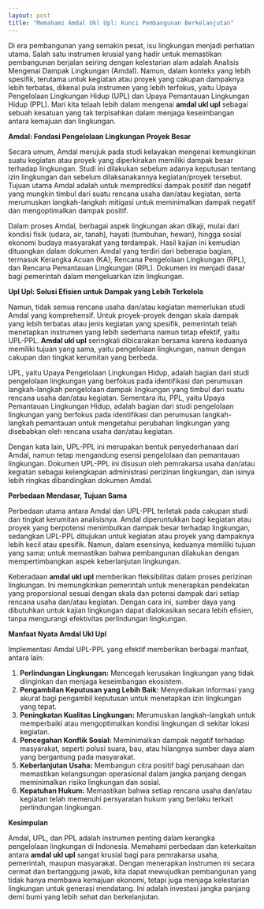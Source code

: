 ```yaml
---
layout: post
title: "Memahami Amdal Ukl Upl: Kunci Pembangunan Berkelanjutan"
---
```


Di era pembangunan yang semakin pesat, isu lingkungan menjadi perhatian utama. Salah satu instrumen krusial yang hadir untuk memastikan pembangunan berjalan seiring dengan kelestarian alam adalah Analisis Mengenai Dampak Lingkungan (Amdal). Namun, dalam konteks yang lebih spesifik, terutama untuk kegiatan atau proyek yang cakupan dampaknya lebih terbatas, dikenal pula instrumen yang lebih terfokus, yaitu Upaya Pengelolaan Lingkungan Hidup (UPL) dan Upaya Pemantauan Lingkungan Hidup (PPL). Mari kita telaah lebih dalam mengenai **amdal ukl upl** sebagai sebuah kesatuan yang tak terpisahkan dalam menjaga keseimbangan antara kemajuan dan lingkungan.

**Amdal: Fondasi Pengelolaan Lingkungan Proyek Besar**

Secara umum, Amdal merujuk pada studi kelayakan mengenai kemungkinan suatu kegiatan atau proyek yang diperkirakan memiliki dampak besar terhadap lingkungan. Studi ini dilakukan sebelum adanya keputusan tentang izin lingkungan dan sebelum dilaksanakannya kegiatan/proyek tersebut. Tujuan utama Amdal adalah untuk memprediksi dampak positif dan negatif yang mungkin timbul dari suatu rencana usaha dan/atau kegiatan, serta merumuskan langkah-langkah mitigasi untuk meminimalkan dampak negatif dan mengoptimalkan dampak positif.

Dalam proses Amdal, berbagai aspek lingkungan akan dikaji, mulai dari kondisi fisik (udara, air, tanah), hayati (tumbuhan, hewan), hingga sosial ekonomi budaya masyarakat yang terdampak. Hasil kajian ini kemudian dituangkan dalam dokumen Amdal yang terdiri dari beberapa bagian, termasuk Kerangka Acuan (KA), Rencana Pengelolaan Lingkungan (RPL), dan Rencana Pemantauan Lingkungan (RPL). Dokumen ini menjadi dasar bagi pemerintah dalam mengeluarkan izin lingkungan.

**Upl Upl: Solusi Efisien untuk Dampak yang Lebih Terkelola**

Namun, tidak semua rencana usaha dan/atau kegiatan memerlukan studi Amdal yang komprehensif. Untuk proyek-proyek dengan skala dampak yang lebih terbatas atau jenis kegiatan yang spesifik, pemerintah telah menetapkan instrumen yang lebih sederhana namun tetap efektif, yaitu UPL-PPL. **Amdal ukl upl** seringkali dibicarakan bersama karena keduanya memiliki tujuan yang sama, yaitu pengelolaan lingkungan, namun dengan cakupan dan tingkat kerumitan yang berbeda.

UPL, yaitu Upaya Pengelolaan Lingkungan Hidup, adalah bagian dari studi pengelolaan lingkungan yang berfokus pada identifikasi dan perumusan langkah-langkah pengelolaan dampak lingkungan yang timbul dari suatu rencana usaha dan/atau kegiatan. Sementara itu, PPL, yaitu Upaya Pemantauan Lingkungan Hidup, adalah bagian dari studi pengelolaan lingkungan yang berfokus pada identifikasi dan perumusan langkah-langkah pemantauan untuk mengetahui perubahan lingkungan yang disebabkan oleh rencana usaha dan/atau kegiatan.

Dengan kata lain, UPL-PPL ini merupakan bentuk penyederhanaan dari Amdal, namun tetap mengandung esensi pengelolaan dan pemantauan lingkungan. Dokumen UPL-PPL ini disusun oleh pemrakarsa usaha dan/atau kegiatan sebagai kelengkapan administrasi perizinan lingkungan, dan isinya lebih ringkas dibandingkan dokumen Amdal.

**Perbedaan Mendasar, Tujuan Sama**

Perbedaan utama antara Amdal dan UPL-PPL terletak pada cakupan studi dan tingkat kerumitan analisisnya. Amdal diperuntukkan bagi kegiatan atau proyek yang berpotensi menimbulkan dampak besar terhadap lingkungan, sedangkan UPL-PPL ditujukan untuk kegiatan atau proyek yang dampaknya lebih kecil atau spesifik. Namun, dalam esensinya, keduanya memiliki tujuan yang sama: untuk memastikan bahwa pembangunan dilakukan dengan mempertimbangkan aspek keberlanjutan lingkungan.

Keberadaan **amdal ukl upl** memberikan fleksibilitas dalam proses perizinan lingkungan. Ini memungkinkan pemerintah untuk menerapkan pendekatan yang proporsional sesuai dengan skala dan potensi dampak dari setiap rencana usaha dan/atau kegiatan. Dengan cara ini, sumber daya yang dibutuhkan untuk kajian lingkungan dapat dialokasikan secara lebih efisien, tanpa mengurangi efektivitas perlindungan lingkungan.

**Manfaat Nyata Amdal Ukl Upl**

Implementasi Amdal UPL-PPL yang efektif memberikan berbagai manfaat, antara lain:

1.  **Perlindungan Lingkungan:** Mencegah kerusakan lingkungan yang tidak diinginkan dan menjaga keseimbangan ekosistem.
2.  **Pengambilan Keputusan yang Lebih Baik:** Menyediakan informasi yang akurat bagi pengambil keputusan untuk menetapkan izin lingkungan yang tepat.
3.  **Peningkatan Kualitas Lingkungan:** Merumuskan langkah-langkah untuk memperbaiki atau mengoptimalkan kondisi lingkungan di sekitar lokasi kegiatan.
4.  **Pencegahan Konflik Sosial:** Meminimalkan dampak negatif terhadap masyarakat, seperti polusi suara, bau, atau hilangnya sumber daya alam yang bergantung pada masyarakat.
5.  **Keberlanjutan Usaha:** Membangun citra positif bagi perusahaan dan memastikan kelangsungan operasional dalam jangka panjang dengan meminimalkan risiko lingkungan dan sosial.
6.  **Kepatuhan Hukum:** Memastikan bahwa setiap rencana usaha dan/atau kegiatan telah memenuhi persyaratan hukum yang berlaku terkait perlindungan lingkungan.

**Kesimpulan**

Amdal, UPL, dan PPL adalah instrumen penting dalam kerangka pengelolaan lingkungan di Indonesia. Memahami perbedaan dan keterkaitan antara **amdal ukl upl** sangat krusial bagi para pemrakarsa usaha, pemerintah, maupun masyarakat. Dengan menerapkan instrumen ini secara cermat dan bertanggung jawab, kita dapat mewujudkan pembangunan yang tidak hanya membawa kemajuan ekonomi, tetapi juga menjaga kelestarian lingkungan untuk generasi mendatang. Ini adalah investasi jangka panjang demi bumi yang lebih sehat dan berkelanjutan.
